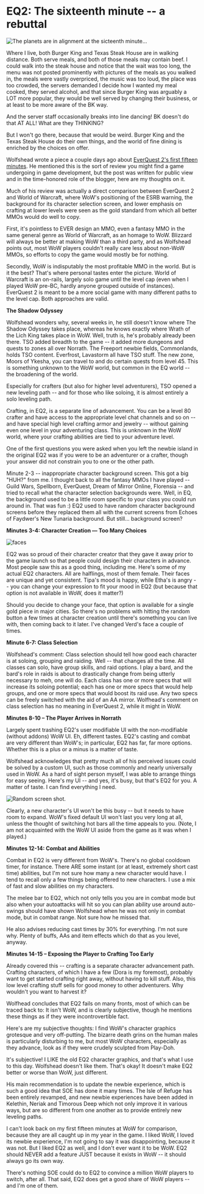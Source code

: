 # EQ2: The sixteenth minute -- a rebuttal

![The planets are in alignment at the sicteenth minute...](../uploads/2009/07/EverQuest2-2009-07-21-20-29-32-68.jpg "The planets are in alignment at the sicteenth minute...")

Where I live, both Burger King and Texas Steak House are in walking distance. Both serve meals, and both of those meals may contain beef. I could walk into the steak house and notice that the wait was too long, the menu was not posted prominently with pictures of the meals as you walked in, the meals were vastly overpriced, the music was too loud, the place was too crowded, the servers demanded I decide how I wanted my meal cooked, they served alcohol, and that since Burger King was arguably a LOT more popular, they would be well served by changing their business, or at least to be more aware of the BK way.

And the server staff occasionally breaks into line dancing! BK doesn't do that AT ALL! What are they THINKING?

But I won't go there, because that would be weird. Burger King and the Texas Steak House do their own things, and the world of fine dining is enriched by the choices on offer.

Wolfshead wrote a piece a couple days ago about [EverQuest 2's first fifteen minutes](http://www.wolfsheadonline.com/?p=2570). He mentioned this is the sort of review you might find a game undergoing in game development, but the post was written for public view and in the time-honored role of the blogger, here are my thoughts on it.

Much of his review was actually a direct comparison between EverQuest 2 and World of Warcraft, where WoW's positioning of the ESRB warning, the background for its character selection screen, and lower emphasis on crafting at lower levels were seen as the gold standard from which all better MMOs would do well to copy.

First, it's pointless to EVER design an MMO, even a fantasy MMO in the same general genre as World of Warcraft, as an homage to WoW. Blizzard will always be better at making WoW than a third party, and as Wolfshead points out, most WoW players couldn't really care less about non-WoW MMOs, so efforts to copy the game would mostly be for nothing.

Secondly, WoW is indisputably the most profitable MMO in the world. But is it the best? That's where personal tastes enter the picture. World of Warcraft is an on-rails, largely solo game until the level cap (even when I played WoW pre-BC, hardly anyone grouped outside of instances). EverQuest 2 is meant to be a more social game with many different paths to the level cap. Both approaches are valid.

**The Shadow Odyssey**

Wolfshead wonders why, several weeks in, he still doesn't know where The Shadow Odyssey takes place, whereas he knows exactly where Wrath of the Lich King takes place in WoW. Well, truth is, he's probably already been there. TSO added breadth to the game -- it added more dungeons and quests to zones all over Norrath. The Freeport newbie fields, Commonlands, holds TSO content. Everfrost, Lavastorm all have TSO stuff. The new zone, Moors of Ykesha, you can travel to and do certain quests from level 45. This is something unknown to the WoW world, but common in the EQ world -- the broadening of the world.

Especially for crafters (but also for higher level adventurers), TSO opened a new leveling path -- and for those who like soloing, it is almost entirely a solo leveling path.

Crafting, in EQ2, is a separate line of advancement. You can be a level 80 crafter and have access to the appropriate level chat channels and so on -- and have special high level crafting armor and jewelry -- without gaining even one level in your adventuring class. This is unknown in the WoW world, where your crafting abilities are tied to your adventure level.

One of the first questions you were asked when you left the newbie island in the original EQ2 was if you were to be an adventurer or a crafter, though your answer did not constrain you to one or the other path.

Minute 2-3 -- inappropriate character background screen. This got a big "HUH?" from me. I thought back to all the fantasy MMOs I have played -- Guild Wars, Spellborn, EverQuest, Dream of Mirror Online, Florensia -- and tried to recall what the character selection backgrounds were. Well, in EQ, the background used to be a little room specific to your class you could run around in. That was fun :) EQ2 used to have random character background screens before they replaced them all with the current screens from Echoes of Faydwer's New Tunaria background. But still... background screen?

**Minutes 3-4: Character Creation — Too Many Choices**

![faces](../uploads/2009/07/faces.jpg "faces")

EQ2 was so proud of their character creator that they gave it away prior to the game launch so that people could design their characters in advance. Most people saw this as a good thing, including me. Here's some of my actual EQ2 characters. All are halflings, most of them female. Their faces are unique and yet consistent. Tipa's mood is happy, while Etha's is angry -- you can change your expression to fit your mood in EQ2 (but because that option is not available in WoW, does it matter?)

Should you decide to change your face, that option is available for a single gold piece in major cities. So there's no problems with hitting the random button a few times at character creation until there's something you can live with, then coming back to it later. I've changed Verd's face a couple of times.

**Minute 6-7: Class Selection**

Wolfshead's comment: Class selection should tell how good each character is at soloing, grouping and raiding. Well -- that changes all the time. All classes can solo, have group skills, and raid options. I play a bard, and the bard's role in raids is about to drastically change from being utterly necessary to meh, one will do. Each class has one or more specs that will increase its soloing potential; each has one or more specs that would help groups, and one or more specs that would boost its raid use. Any two specs can be freely switched with the aid of an AA mirror. Wolfhead's comment on class selection has no meaning in EverQuest 2, while it might in WoW.

**Minutes 8-10 – The Player Arrives in Norrath**

Largely spent trashing EQ2's user modifiable UI with the non-modifiable (without addons) WoW UI. Eh, different tastes. EQ2's casting and combat are very different than WoW's; in particular, EQ2 has far, far more options. Whether this is a plus or a minus is a matter of taste.

Wolfshead acknowledges that pretty much all of his perceived issues could be solved by a custom UI, such as those commonly and nearly universally used in WoW. As a hard of sight person myself, I was able to arrange things for easy seeing. Here's my UI -- and yes, it's busy, but that's EQ2 for you. A matter of taste. I can find everything I need.

![Random screen shot.](../uploads/2009/07/EverQuest2-2009-07-22-08-28-58-12.jpg "Random screen shot.")

Clearly, a new character's UI won't be this busy -- but it needs to have room to expand. WoW's fixed default UI won't last you very long at all, unless the thought of switching hot bars all the time appeals to you. (Note, I am not acquainted with the WoW UI aside from the game as it was when I played.)

**Minutes 12-14: Combat and Abilities**

Combat in EQ2 is very different from WoW's. There's no global cooldown timer, for instance. There ARE some instant (or at least, extremely short cast time) abilities, but I'm not sure how many a new character would have. I tend to recall only a few things being offered to new characters. I use a mix of fast and slow abilities on my characters.

The melee bar to EQ2, which not only tells you you are in combat mode but also when your autoattacks will hit so you can plan ability use around auto-swings should have shown Wolfshead when he was not only in combat mode, but in combat range. Not sure how he missed that.

He also advises reducing cast times by 30% for everything. I'm not sure why. Plenty of buffs, AAs and item effects which do that as you level, anyway.

**Minutes 14-15 – Exposing the Player to Crafting Too Early**

Already covered this -- crafting is a separate character advancement path. Crafting characters, of which I have a few (Dora is my foremost), probably want to get started crafting right away, without having to kill stuff. Also, this low level crafting stuff sells for good money to other adventurers. Why wouldn't you want to harvest it?

Wolfhead concludes that EQ2 fails on many fronts, most of which can be traced back to: It isn't WoW, and is clearly subjective, though he mentions these things as if they were incontrovertible fact.

Here's are my subjective thoughts: I find WoW's character graphics grotesque and very off-putting. The bizarre death grins on the human males is particularly disturbing to me, but most WoW characters, especially as they advance, look as if they were crudely sculpted from Play-Doh.

It's subjective! I LIKE the old EQ2 character graphics, and that's what I use to this day. Wolfshead doesn't like them. That's okay! It doesn't make EQ2 better or worse than WoW, just different.

His main recommendation is to update the newbie experience, which is such a good idea that SOE has done it many times. The Isle of Refuge has been entirely revamped, and new newbie experiences have been added in Kelethin, Neriak and Timorous Deep which not only improve it in various ways, but are so different from one another as to provide entirely new leveling paths.

I can't look back on my first fifteen minutes at WoW for comparison, because they are all caught up in my year in the game. I liked WoW, I loved its newbie experience, I'm not going to say it was disappointing, because it was not. But I liked EQ2 as well, and I don't ever want it to be WoW. EQ2 should NEVER add a feature JUST because it exists in WoW -- it should always go its own way.

There's nothing SOE could do to EQ2 to convince a million WoW players to switch, after all. That said, EQ2 does get a good share of WoW players -- and I'm one of them.

